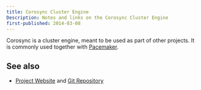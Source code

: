 ```yaml
---
title: Corosync Cluster Engine
Description: Notes and links on the Corosync Cluster Engine
first-published: 2014-03-08
---
```


Corosync is a cluster engine, meant to be used as part of other projects. It is commonly used together with
[Pacemaker](/posts/pacemaker/).

## See also ##

*   [Project Website](http://corosync.github.io/corosync/) and [Git Repository](https://github.com/corosync/corosync)
